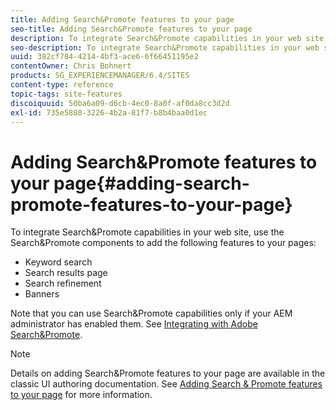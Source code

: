```yaml
---
title: Adding Search&Promote features to your page
seo-title: Adding Search&Promote features to your page
description: To integrate Search&Promote capabilities in your web site, use the Search&Promote components to add keyword search, search results page, search refinement, and banners features to your page
seo-description: To integrate Search&Promote capabilities in your web site, use the Search&Promote components to add keyword search, search results page, search refinement, and banners features to your page
uuid: 382cf784-4214-4bf3-ace6-6f66451195e2
contentOwner: Chris Bohnert
products: SG_EXPERIENCEMANAGER/6.4/SITES
content-type: reference
topic-tags: site-features
discoiquuid: 50ba6a09-d6cb-4ec0-8a0f-af0da8cc3d2d
exl-id: 735e5880-3226-4b2a-81f7-b8b4baa0d1ec
---
```

# Adding Search&Promote features to your page{#adding-search-promote-features-to-your-page}

To integrate Search&Promote capabilities in your web site, use the Search&Promote components to add the following features to your pages:

* Keyword search  
* Search results page
* Search refinement
* Banners

Note that you can use Search&Promote capabilities only if your AEM administrator has enabled them. See [Integrating with Adobe Search&Promote](/help/sites-administering/search-and-promote.md).

>[!NOTE]
>
>Details on adding Search&Promote features to your page are available in the classic UI authoring documentation. See [Adding Search & Promote features to your page](/help/sites-classic-ui-authoring/classic-feature-search-promote.md) for more information.

